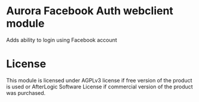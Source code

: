 # Aurora Facebook Auth webclient module
Adds ability to login using Facebook account

# License
This module is licensed under AGPLv3 license if free version of the product is used or AfterLogic Software License if commercial version of the product was purchased.